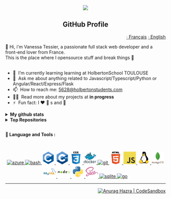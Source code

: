 
<p align="center">
<picture>
    <source srcset="https://user-images.githubusercontent.com/113889290/210458550-43afbd29-22c1-4139-85b2-262a669273f9.png" width=60%  media="(prefers-color-scheme: dark)">
    <img src="https://user-images.githubusercontent.com/113889290/210438807-e1ce49f2-87a7-4b98-9cbd-2a9ebe35750d.png" width="60%">
</picture>
</p>

 <h2 align="center">GitHub Profile </h2>          
 <p align="right">
    <a href="/TessierV/README_fr.md">· Français</a> 
    <a href="/TessierV/README.md">· English</a>
</p>
 
    
    
    
🔲 Hi, i'm Vanessa Tessier, a passionate full stack web developer and a front-end lover from France.<br>
 This is the place where I opensource stuff and break things 🤣  
   <br/>

- 🌱 &nbsp;I’m currently learning learning at HolbertonSchool TOULOUSE
- 💬 &nbsp;Ask me about anything related to Javascript/Typescript/Python or Angular/React/Express/Flask
- 📫 &nbsp;How to reach me: 5628@holbertonstudents.com
- 👨‍💻 &nbsp;Read more about my projects at __in progress__ 
- ⚡ &nbsp;Fun fact: I ❤️ :otter: s and 🍩

<details>
 <summary><b>My github stats</b></summary>  <br/>

 
[![Anurag's GitHub stats-Dark](https://github-readme-stats.vercel.app/api?username=TessierV&show_icons=true&theme=dark&bg_color=30,8B3DA9,CAA4FF&border_color=50365D&title_color=E9EFEB&text_color=E9EFEB&ring_color=94FF94&hide=issues&custom_title=TessierV&icon_color=A8C4B1&text_bold=false#gh-dark-mode-only)](https://github.com/TessierV/github-readme-stats#gh-dark-mode-only)
[![Anurag's GitHub stats-Light](https://github-readme-stats.vercel.app/api?username=TessierV&show_icons=true&theme=default&bg_color=30,FFF,E9EFEB&border_color=A8C4B1&title_color=2B2B2B&text_color=2B2B2B&ring_color=8B3DA9&hide=issues&custom_title=TessierV&icon_color=714B83&text_bold=false#gh-light-mode-only)](https://github.com/TessierV/github-readme-stats#gh-light-mode-only)
[![Top Langs  stats-Light](https://github-readme-stats.vercel.app/api/top-langs/?username=TessierV&layout=compact&title_color=2B2B2B&text_color=2B2B2B&ring_color=895B9F&hide_border=true#gh-light-mode-only)](https://github.com/TessierV/github-readme-stats#gh-light-mode-only)
[![Top Langs stats-Dark](https://github-readme-stats.vercel.app/api/top-langs/?username=TessierV&layout=compact&theme=transparent&title_color=E9EFEB&text_color=E9EFEB&ring_color=895B9F&hide_border=true#gh-dark-mode-only)](https://github.com/TessierV/github-readme-stats#gh-dark-mode-only)
   
</details>








<details>
    
<summary><b>Top Repositories</b></summary>  
      <br/>


<img width="15%" align="right" alt="Github" src="https://user-images.githubusercontent.com/113889290/210554179-2f5c8527-1652-4b6e-9c79-7bb03fd4137d.png" />

    
<p align="center">    
<a href="https://github.com/TessierV/holbertonschool-sorting_algorithms">
<picture>
<source srcset="https://github-readme-stats.vercel.app/api/pin/?username=TessierV&repo=holbertonschool-sorting_algorithms&theme=dark&bg_color=4A6553,6B9478&border_color=3C5143&title_color=E9EFEB&text_color=E9EFEB&hide=issues&custom_title=TessierV&show_icons=true&icon_color=CAA5FF&text_bold=false"  media="(prefers-color-scheme: dark)">
<img src="https://github-readme-stats.vercel.app/api/pin/?username=TessierV&repo=holbertonschool-sorting_algorithms&bg_color=10,EEE1FF,CAA4FF&border_color=8261B1&title_color=2B2B2B&text_color=2B2B2B&hide=issues&custom_title=TessierV&show_icons=true&icon_color=714B83&text_bold=false" />
</picture>
</a>
<a href="https://github.com/TessierV/holbertonschool-sorting_algorithms">
<picture>
<source srcset="https://github-readme-stats.vercel.app/api/pin/?username=TessierV&repo=holbertonschool-sorting_algorithms&theme=dark&bg_color=4A6553,6B9478&border_color=3C5143&title_color=E9EFEB&text_color=E9EFEB&hide=issues&custom_title=TessierV&show_icons=true&icon_color=CAA5FF&text_bold=false"  media="(prefers-color-scheme: dark)">
<img src="https://github-readme-stats.vercel.app/api/pin/?username=TessierV&repo=holbertonschool-sorting_algorithms&bg_color=10,EEE1FF,CAA4FF&border_color=8261B1&title_color=2B2B2B&text_color=2B2B2B&hide=issues&custom_title=TessierV&show_icons=true&icon_color=714B83&text_bold=false" />
</picture>
</a>
    
</details>

<h2></h2>
<p><b>🔲 Language and Tools :</b></p>

  <br/>
  <p align="center"> <a href="https://azure.microsoft.com/en-in/" target="_blank"> <img src="https://www.vectorlogo.zone/logos/microsoft_azure/microsoft_azure-icon.svg" alt="azure" width="40" height="40"/> </a> <a href="https://www.gnu.org/software/bash/" target="_blank"> <img src="https://www.vectorlogo.zone/logos/gnu_bash/gnu_bash-icon.svg" alt="bash" width="40" height="40"/> </a> <a href="https://www.cprogramming.com/" target="_blank"> <img src="https://raw.githubusercontent.com/devicons/devicon/master/icons/c/c-original.svg" alt="c" width="40" height="40"/> </a> <a href="https://www.w3schools.com/cpp/" target="_blank"> <img src="https://raw.githubusercontent.com/devicons/devicon/master/icons/cplusplus/cplusplus-original.svg" alt="cplusplus" width="40" height="40"/> </a> <a href="https://www.w3schools.com/css/" target="_blank"> <img src="https://raw.githubusercontent.com/devicons/devicon/master/icons/css3/css3-original-wordmark.svg" alt="css3" width="40" height="40"/> </a> <a href="https://www.docker.com/" target="_blank"> <img src="https://raw.githubusercontent.com/devicons/devicon/master/icons/docker/docker-original-wordmark.svg" alt="docker" width="40" height="40"/> </a> <a href="https://git-scm.com/" target="_blank"> <img src="https://www.vectorlogo.zone/logos/git-scm/git-scm-icon.svg" alt="git" width="40" height="40"/> </a> <a href="https://www.w3.org/html/" target="_blank"> <img src="https://raw.githubusercontent.com/devicons/devicon/master/icons/html5/html5-original-wordmark.svg" alt="html5" width="40" height="40"/> </a> <a href="https://developer.mozilla.org/en-US/docs/Web/JavaScript" target="_blank"> <img src="https://raw.githubusercontent.com/devicons/devicon/master/icons/javascript/javascript-original.svg" alt="javascript" width="40" height="40"/> </a> <a href="https://www.linux.org/" target="_blank"> <img src="https://raw.githubusercontent.com/devicons/devicon/master/icons/linux/linux-original.svg" alt="linux" width="40" height="40"/> </a> <a href="https://www.mongodb.com/" target="_blank"> <img src="https://raw.githubusercontent.com/devicons/devicon/master/icons/mongodb/mongodb-original-wordmark.svg" alt="mongodb" width="40" height="40"/> </a> <a href="https://www.mysql.com/" target="_blank"> <img src="https://raw.githubusercontent.com/devicons/devicon/master/icons/mysql/mysql-original-wordmark.svg" alt="mysql" width="40" height="40"/> </a>  <a href="https://nodejs.org" target="_blank"> <img src="https://raw.githubusercontent.com/devicons/devicon/master/icons/nodejs/nodejs-original-wordmark.svg" alt="nodejs" width="40" height="40"/> </a> <a href="https://www.python.org" target="_blank"> <img src="https://raw.githubusercontent.com/devicons/devicon/master/icons/python/python-original.svg" alt="python" width="40" height="40"/> </a> <a href="https://sass-lang.com" target="_blank"> <img src="https://raw.githubusercontent.com/devicons/devicon/master/icons/sass/sass-original.svg" alt="sass" width="40" height="40"/> </a> <a href="https://www.sqlite.org/" target="_blank"> <img src="https://www.vectorlogo.zone/logos/sqlite/sqlite-icon.svg" alt="sqlite" width="40" height="40"/> </a> <a href="https://go.dev/" target="_blank"> <img src="https://user-images.githubusercontent.com/113889290/210449729-ab86dd2e-5b2b-4f08-8490-c3f5d6b294b3.png" alt="go" width="40"/> </a> </p>

<hr>
<p align="right">
 <a href="https://www.linkedin.com/in/vanessa-tessier-601794252/">
  <img alt="Anurag Hazra | CodeSandbox" height="20px" src="https://img.shields.io/badge/LinkedIn-4A6552?style=for-the-badge&logo=linkedin&logoColor=white" />
 </a>
</p>

